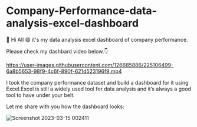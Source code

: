


# Company-Performance-data-analysis-excel-dashboard

:wave: Hi All :smile: it's my data analysis excel dashboard of company performance.

 Please check my dashbard video below.:point_down:

https://user-images.githubusercontent.com/126685886/225106499-6a8b5653-98f9-4c6f-890f-621d523196f9.mp4

I took the company performance dataset and build a dashboard for it using Excel.Excel is still a widely used tool for data analysis and it’s always a good tool to have under your belt.

Let me share with you how the dashboard looks:

![Screenshot 2023-03-15 002411](https://user-images.githubusercontent.com/126685886/225108635-8aaa7fae-ff77-48eb-b292-3136c162f15b.png)


